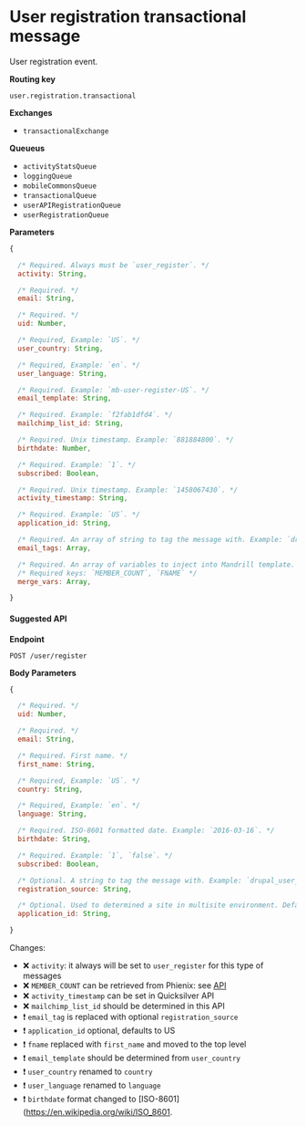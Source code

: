 # User registration transactional message

User registration event.

**Routing key**

`user.registration.transactional`

**Exchanges**
- `transactionalExchange`

**Queueus**
- `activityStatsQueue`
- `loggingQueue`
- `mobileCommonsQueue`
- `transactionalQueue`
- `userAPIRegistrationQueue`
- `userRegistrationQueue`

**Parameters**

```js
{

  /* Required. Always must be `user_register`. */
  activity: String,

  /* Required. */
  email: String,

  /* Required. */
  uid: Number,

  /* Required, Example: `US`. */
  user_country: String,

  /* Required, Example: `en`. */
  user_language: String,

  /* Required. Example: `mb-user-register-US`. */
  email_template: String,

  /* Required. Example: `f2fab1dfd4`. */
  mailchimp_list_id: String,

  /* Required. Unix timestamp. Example: `881884800`. */
  birthdate: Number,

  /* Required. Example: `1`. */
  subscribed: Boolean,

  /* Required. Unix timestamp. Example: `1458067430`. */
  activity_timestamp: String,

  /* Required. Example: `US`. */
  application_id: String,

  /* Required. An array of string to tag the message with. Example: `drupal_user_register`. */
  email_tags: Array,

  /* Required. An array of variables to inject into Mandrill template. */
  /* Required keys: `MEMBER_COUNT`, `FNAME` */
  merge_vars: Array,

}
```

#### Suggested API

**Endpoint**

`POST /user/register`

**Body Parameters**

```js
{

  /* Required. */
  uid: Number,

  /* Required. */
  email: String,

  /* Required. First name. */
  first_name: String,

  /* Required, Example: `US`. */
  country: String,

  /* Required, Example: `en`. */
  language: String,

  /* Required. ISO-8601 formatted date. Example: `2016-03-16`. */
  birthdate: String,

  /* Required. Example: `1`, `false`. */
  subscribed: Boolean,

  /* Optional. A string to tag the message with. Example: `drupal_user_register`. */
  registration_source: String,

  /* Optional. Used to determined a site in multisite environment. Default: `US`. */
  application_id: String,

}
```

Changes:

- :x: `activity`: it always will be set to `user_register` for this type of messages
- :x: `MEMBER_COUNT` can be retrieved from Phienix: see [API](https://github.com/DoSomething/phoenix/wiki/API#get-member-count)
- :x: `activity_timestamp` can be set in Quicksilver API
- :x: `mailchimp_list_id` should be determined in this API
- :heavy_exclamation_mark: `email_tag` is replaced with optional `registration_source`
- :heavy_exclamation_mark: `application_id` optional, defaults to US
- :heavy_exclamation_mark: `fname` replaced with `first_name` and moved to the top level
- :heavy_exclamation_mark: `email_template` should be determined from `user_country`
- :heavy_exclamation_mark: `user_country` renamed to `country`
- :heavy_exclamation_mark: `user_language` renamed to `language`
- :heavy_exclamation_mark: `birthdate` format changed to [ISO-8601](https://en.wikipedia.org/wiki/ISO_8601.
